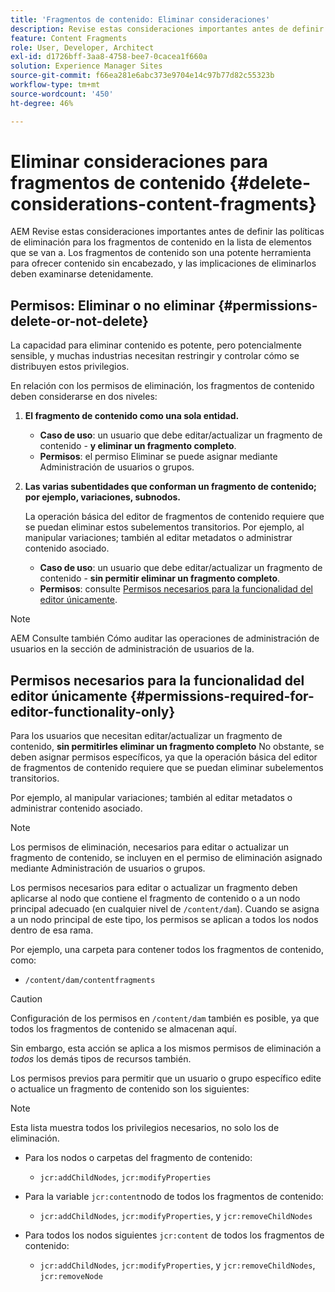 ```yaml
---
title: 'Fragmentos de contenido: Eliminar consideraciones'
description: Revise estas consideraciones importantes antes de definir las políticas de eliminación de fragmentos de contenido en AEM. Los fragmentos de contenido son una potente herramienta para ofrecer contenido sin encabezado, y las implicaciones de eliminarlos deben examinarse detenidamente.
feature: Content Fragments
role: User, Developer, Architect
exl-id: d1726bff-3aa8-4758-bee7-0cacea1f660a
solution: Experience Manager Sites
source-git-commit: f66ea281e6abc373e9704e14c97b77d82c55323b
workflow-type: tm+mt
source-wordcount: '450'
ht-degree: 46%

---
```


# Eliminar consideraciones para fragmentos de contenido {#delete-considerations-content-fragments}

AEM Revise estas consideraciones importantes antes de definir las políticas de eliminación para los fragmentos de contenido en la lista de elementos que se van a. Los fragmentos de contenido son una potente herramienta para ofrecer contenido sin encabezado, y las implicaciones de eliminarlos deben examinarse detenidamente.

## Permisos: Eliminar o no eliminar {#permissions-delete-or-not-delete}

La capacidad para eliminar contenido es potente, pero potencialmente sensible, y muchas industrias necesitan restringir y controlar cómo se distribuyen estos privilegios.

En relación con los permisos de eliminación, los fragmentos de contenido deben considerarse en dos niveles:

1. **El fragmento de contenido como una sola entidad.**

   * **Caso de uso**: un usuario que debe editar/actualizar un fragmento de contenido - **y eliminar un fragmento completo**.
   * **Permisos**: el permiso Eliminar se puede asignar mediante Administración de usuarios o grupos.

2. **Las varias subentidades que conforman un fragmento de contenido; por ejemplo, variaciones, subnodos.**

   La operación básica del editor de fragmentos de contenido requiere que se puedan eliminar estos subelementos transitorios. Por ejemplo, al manipular variaciones; también al editar metadatos o administrar contenido asociado.

   * **Caso de uso**: un usuario que debe editar/actualizar un fragmento de contenido - **sin permitir eliminar un fragmento completo**.
   * **Permisos**: consulte [Permisos necesarios para la funcionalidad del editor únicamente](#permissions-required-for-editor-functionality-only).

>[!NOTE]
>
>AEM Consulte también Cómo auditar las operaciones de administración de usuarios en la sección de administración de usuarios de la.

## Permisos necesarios para la funcionalidad del editor únicamente {#permissions-required-for-editor-functionality-only}

Para los usuarios que necesitan editar/actualizar un fragmento de contenido, **sin permitirles eliminar un fragmento completo** No obstante, se deben asignar permisos específicos, ya que la operación básica del editor de fragmentos de contenido requiere que se puedan eliminar subelementos transitorios.

Por ejemplo, al manipular variaciones; también al editar metadatos o administrar contenido asociado.

>[!NOTE]
>
>Los permisos de eliminación, necesarios para editar o actualizar un fragmento de contenido, se incluyen en el permiso de eliminación asignado mediante Administración de usuarios o grupos.

Los permisos necesarios para editar o actualizar un fragmento deben aplicarse al nodo que contiene el fragmento de contenido o a un nodo principal adecuado (en cualquier nivel de `/content/dam`). Cuando se asigna a un nodo principal de este tipo, los permisos se aplican a todos los nodos dentro de esa rama.

Por ejemplo, una carpeta para contener todos los fragmentos de contenido, como:

* `/content/dam/contentfragments`

>[!CAUTION]
>
>Configuración de los permisos en `/content/dam` también es posible, ya que todos los fragmentos de contenido se almacenan aquí.
>
>Sin embargo, esta acción se aplica a los mismos permisos de eliminación a *todos* los demás tipos de recursos también.

Los permisos previos para permitir que un usuario o grupo específico edite o actualice un fragmento de contenido son los siguientes:

>[!NOTE]
>
>Esta lista muestra todos los privilegios necesarios, no solo los de eliminación.

* Para los nodos o carpetas del fragmento de contenido:

   * `jcr:addChildNodes`, `jcr:modifyProperties`

* Para la variable `jcr:content`nodo de todos los fragmentos de contenido:

   * `jcr:addChildNodes`, `jcr:modifyProperties`, y `jcr:removeChildNodes`

* Para todos los nodos siguientes `jcr:content` de todos los fragmentos de contenido:

   * `jcr:addChildNodes`, `jcr:modifyProperties`, y `jcr:removeChildNodes`, `jcr:removeNode`
